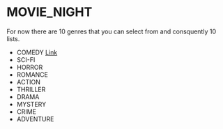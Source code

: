 # MOVIE_NIGHT

For now there are 10 genres that you can select from and consquently 10 lists.

- COMEDY [Link](https://github.com/adarijani/MOVIE_NIGHT/blob/main/COMEDY.md)
- SCI-FI
- HORROR
- ROMANCE
- ACTION
- THRILLER
- DRAMA
- MYSTERY
- CRIME
- ADVENTURE
